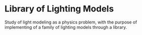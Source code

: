 # Library of Lighting Models
Study of light modeling as a physics problem, with the purpose of implementing of a family of lighting models through a library.
